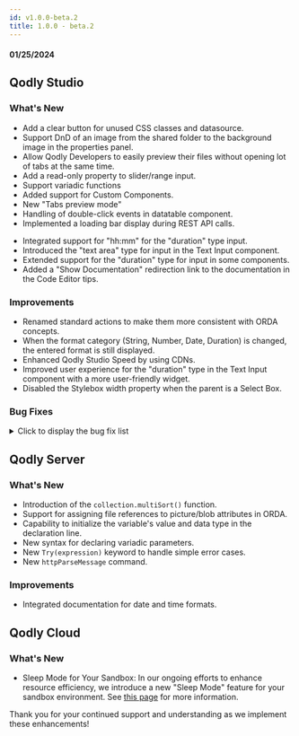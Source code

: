 ```yaml
---
id: v1.0.0-beta.2
title: 1.0.0 - beta.2
---
```



#### 01/25/2024

## Qodly Studio

<h3> What's New </h3>

- Add a clear button for unused CSS classes and datasource. 
- Support DnD of an image from the shared folder to the background image in the properties panel. 
- Allow Qodly Developers to easily preview their files without opening lot of tabs at the same time.
- Add a read-only property to slider/range input.
- Support variadic functions
- Added support for Custom Components. 
- New "Tabs preview mode"
- Handling of double-click events in datatable component. 
- Implemented a loading bar display during REST API calls.
<!-- 1.0.0-beta.2-rc.5 -->
- Integrated support for "hh:mm" for the "duration" type input.
- Introduced the "text area" type for input in the Text Input component.
- Extended support for the "duration" type for input in some components.
- Added a "Show Documentation" redirection link to the documentation in the Code Editor tips.

<h3> Improvements </h3> 

- Renamed standard actions to make them more consistent with ORDA concepts.
- When the format category (String, Number, Date, Duration) is changed, the entered format is still displayed.
- Enhanced Qodly Studio Speed by using CDNs.
- Improved user experience for the "duration" type in the Text Input component with a more user-friendly widget.
- Disabled the Stylebox width property when the parent is a Select Box.

<h3> Bug Fixes </h3>

<details><summary>Click to display the bug fix list</summary>

- Sanity check - the close button doesn't have the hover effect and the clear button is too close to the button.
- The background CSS classes are not applicable to the button component (themes).
- Edit datastore functions do not work when the code editor tab is already opened. 
- Matrix does not auto-scroll to the selected element. 
- Range input component value on edition mode is different from rendering mode.
- Cannot DnD datasource on range input.
- The tab title is incorrect (after removing the second tab). 
- After removing a tab we lose the focus so the contents of the next tab don't appear. 
- Text input display shifts accroding to input'stype. 
- The helper tips should disappear if we remove the focus from them. 
- box-shadow shouldn't appear if the select input list is empty.
- Code editor - The error messages in the code editor for the classes are not visible.
- Helper tips - the helper tips should disappear if we remove the focus from them.
- Duration - Input text - When we click inside the text input, the value incremented of an hour.
- Duration type - The duration is not sent properly to the server.
- Renderer - Rendering an engined application returns a 404 error.
- Min and max value properties have a default value of 0 after modification.
- Datassources - we can't inspect local/shared datasources.
- Model - we cannot open the model after editing it in editor text.
- Datasource - can't change the initial value from none to all.
- When you inspect an attribute from an Entity or Selection, it will inspect the same attribute for the entities/selection from the same type.
- Model editor - min and max value properties have a default value of 0 after modification.
- Webform - the font size doesn't apply on components inside a webform in the airy mode. 
- Model Editor - cannot create an attribute with the same name as a recently deleted attribute.
- Datatable - Related entity attribute is not displayed. 
- Editing Filled track in a fixed value of the Range Input by dragging it.
- "Invalid date" when typing anything in a text input component with type "text" and format "date short".
- Invalid default name when we try to create craft item.
- When we hover over the helper tips icon the window starts flickering.
- Edit server side ref should be focused automatically. 
- Selectbox - the selectbox crash.
- Impossible to delete a blank expression in debugger.
- Reset value popup text should be in the same line. 
- Changes in the parameter (from datasource to hardcoded value or the inverse) not saved after collapsing a function event.
- Functions of not exposed dataclasses should not appear in the events panel.
- Array/Matrix not displaying the collection content. 
- Depth shouldn't appear in info of DS of type scalar.
- A snackbar with a message should appear in preview mode when we use navigation webFormLoader (self). 
- Model Editor - the relation doesn't appear after deleting the selection.
- Onfocusing a date input causes shifting. 
- Events - Failure feedback doesn't appear in refresh standard action.
- Settings - the naming conventions are not applied to the created webform.
- Query with date.
- Background color of namespace is not correct (function events). 
- Computed attributes are not proposed for Alias creation in Model.
- Reloading entity selection not working. 
- Some original infos not displayed when onloading the page. 
- The webforms are created with touched flag. 
- Reloading model does not refresh function list. 
- the cursor is not pointed to the right line when we use the preview Button.
- The format of date not appeared when binding a text component in a nested matrix. 
- Select time is not the saved one.
- When selecting a dataclass attribute, the scope property select style is not consistent with the other selects style.
- the permissions select border should be purple. 
- the purple border should appear on text input and text area focus.
- the border doesn't appear when opening the select. 
- The focus border color is blue, it should be purple (model editor panel color). 
- Datasources - On change on a datasource is called several times. 
- Properties panel - Reset value functionality is missing or not working for some properties. 
- Orphan entity attribute not refreshed in webForm loader renderering 
- Data not reloaded after clearing the select box. 
- The save changes popup appears after deleting a webform that is not saved. 
- The auto value in width appears as an error in DataTable columns. 
- Matrix - The selected element is not taken into account when copied from another datasource.
- Datatable not taking full width in tab. 
- Explorer - icons appear when renaming folders. 
- Explorer - the options menu jumps to the top. 
- Explorer - file name already exist when we clear the input (webforms - methods - classes).
- Another namespace is created when typing the first letters while creating a DS from the catalog (using the keyboard cursor). 
- Contextual Panel - The 'Collapse All' button in the Actions section should automatically switch to 'Expand All' if all the actions are already collapsed same for the 'Expand All'. 
- Changes Made in the Role and Privilege Editor Not Synchronized with JSON Representation in the Text Editor. 
- Datatable Text-Align Property Behavior and Reset Value Inconsistency. 
- Formats - Date format - Days and months not translated.
- Text input with null number data. 
- We can d&d components in search input. 
- the search icon in model editor should have the same size as the other search icons (explorer for example). 
- The Label Position Left property is not highlighted for some components. 
- label icon, position and server side ref are not aligned with others. 
- Cannot format duration as HH:mm or hh:mm.
- we can create CSS classes that resemble Tailwind CSS from property panel (which create a problem in Qodly studio style). 
- Datasources - some menus are not updated with the new Qodly aesthetics. 
- Cannot open Roles.json file from recent files. 
- Standard action - Provide feedback not appropriated for permission errors. 
- the column doesn't take the right width when we use the % unit (DataTable). 
- Datasource event - On change event triggered too many times. 
- Text Editor Unavailability After Corrupting JSON Representation. 
- a black border appears in the explorer when we click in keyboard button.
- File Upload : We can't upload image in blob type. 
- Standard action - Copy impossible for a collection in an object attribute of an entity. 
- change the width of the Matrix using % affects the stylebox inside. 
- the highlight of inspection persists after deleting the datasource. 
- The airy mode is not enabled by default in the webforms. 
- New picture is not saved after uploading a file picture. 
- Color border property input doesn't appear properly. 
- The hardcoded value disappears from the function event. 
- code editor - the first line can be edited or replaced.
- Standard actions - Clear action does not reset related entity. 
- Search output of a selectbox is not stable. 
- the matrix component triggers the touched flag in the webForm when resizing the contextual panel. 
- Studio - Tabs touched state is persistent after save
- Copying entities through links not working. 
- the data doesn't appear in dataTable.
- Duration - A duration sent to the server in ms is returned by the server is seconds. 
- Duration type - Update a duration on the server does not work. 
- Datatable - the datatable expands infinitely.
- The duration value will be multiplicated by 1000 after a reload event. 
- Cannot set pointer cursor on my matrix.
- Shared datasource - The datasource is reloaded with its initial value at each navigation event in a web form loader. 
- The sorting arrow is visible even if we don't have a source. 
- Contextual panel - the name of the function should be limited in the function drop down. 
- Model editor - white color when we hover over the dataclasses and attributes icons. 
- Text component - the value of datasource type boolean doesn't appear.
- Error appears when duplicate a webform. 
- Image - the color section of the image properties is missing. 
- Should not display privileges panel after adding+canceling a role.
- Namespace in info doesn't appear properly. 
- Select Box - Double click in the arrow shifts the layout of Qodly Studio. 
- WebEvent “onCellClick” does not register in blank cell. 
- the edit properties block disappears in the contextual menu when we modify the name of the dataSource. 
- The webform stays open even if we delete it. 
- the preview area message should be updated in events.
- Column sorting in datatable bound with collection. 
- the value of an attribute of an entity doesn't appear even if the initial value is First. 
- Style library - the style edit and preview are in the wrong colors.
- The reset value button doesn't have a background. 
- The webForm loader is not working after clearing and resetting the value.
- Tabs component - Web form loaders are not displayed. 
- Settings - the settings tab is stuck on reload.
- roles and privilegess: remove icons are not the same. 
- Matrix - Width of 25% for the style box fails with resolution < 1920 * 1080 but also when the resolution shifts to 1920 * 1080. 
- Formats - Durations are not considered as duration but as a time

</details>


## Qodly Server

<h3> What's New </h3>

- Introduction of the `collection.multiSort()` function.
- Support for assigning file references to picture/blob attributes in ORDA.
- Capability to initialize the variable's value and data type in the declaration line.
- New syntax for declaring variadic parameters.
- New `Try(expression)` keyword to handle simple error cases.
- New `httpParseMessage` command.

<h3>Improvements </h3>

- Integrated documentation for date and time formats.

## Qodly Cloud

<h3> What's New </h3>

- Sleep Mode for Your Sandbox: In our ongoing efforts to enhance resource efficiency, we introduce a new "Sleep Mode" feature for your sandbox environment. See [this page](../cloud/getStarted.md#sleep-mode-for-sandbox-applications) for more information. 

Thank you for your continued support and understanding as we implement these enhancements!
